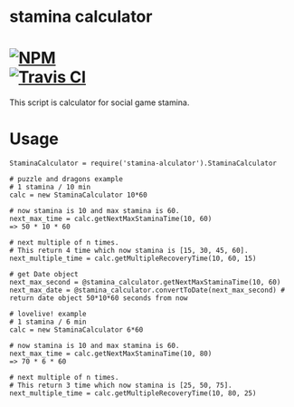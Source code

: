 # stamina calculator

[![NPM](https://nodei.co/npm/stamina-calculator.png)](https://nodei.co/npm/stamina-calculator/)  
[![Travis CI](https://travis-ci.org/ota42y/stamina-calculator.svg?branch=master)](https://travis-ci.org/ota42y/stamina-calculator.svg?branch=master)
==========

This script is calculator for social game stamina.


# Usage

```
StaminaCalculator = require('stamina-alculator').StaminaCalculator

# puzzle and dragons example
# 1 stamina / 10 min
calc = new StaminaCalculator 10*60

# now stamina is 10 and max stamina is 60.
next_max_time = calc.getNextMaxStaminaTime(10, 60)
=> 50 * 10 * 60

# next multiple of n times.
# This return 4 time which now stamina is [15, 30, 45, 60].
next_multiple_time = calc.getMultipleRecoveryTime(10, 60, 15)

# get Date object
next_max_second = @stamina_calculator.getNextMaxStaminaTime(10, 60)
next_max_date = @stamina_calculator.convertToDate(next_max_second) # return date object 50*10*60 seconds from now

# lovelive! example
# 1 stamina / 6 min
calc = new StaminaCalculator 6*60

# now stamina is 10 and max stamina is 60.
next_max_time = calc.getNextMaxStaminaTime(10, 80)
=> 70 * 6 * 60

# next multiple of n times.
# This return 3 time which now stamina is [25, 50, 75].
next_multiple_time = calc.getMultipleRecoveryTime(10, 80, 25)

```
